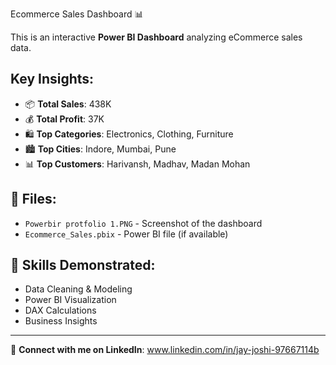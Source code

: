  Ecommerce Sales Dashboard 📊

This is an interactive **Power BI Dashboard** analyzing eCommerce sales data.

## Key Insights:
- 📦 **Total Sales**: 438K
- 💰 **Total Profit**: 37K
- 🛍 **Top Categories**: Electronics, Clothing, Furniture
- 🏙 **Top Cities**: Indore, Mumbai, Pune
- 📊 **Top Customers**: Harivansh, Madhav, Madan Mohan

## 📂 Files:
- `Powerbir protfolio 1.PNG` - Screenshot of the dashboard
- `Ecommerce_Sales.pbix` - Power BI file (if available)

## 🚀 Skills Demonstrated:
- Data Cleaning & Modeling
- Power BI Visualization
- DAX Calculations
- Business Insights

---
🔗 **Connect with me on LinkedIn**: www.linkedin.com/in/jay-joshi-97667114b


